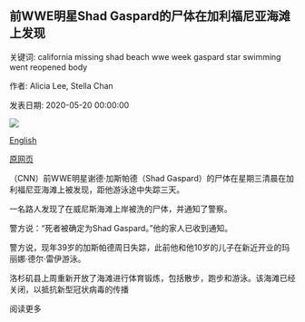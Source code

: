 ## 前WWE明星Shad Gaspard的尸体在加利福尼亚海滩上发现

关键词: california missing shad beach wwe week gaspard star swimming went reopened body

作者: Alicia Lee, Stella Chan

发表日期: 2020-05-20 00:00:00

![](https://cdn.cnn.com/cnnnext/dam/assets/200518153048-shad-gaspard-super-tease.jpg)

[English](The%20body%20of%20former%20WWE%20star%20Shad%20Gaspard%20found%20on%20a%20California%20beach.md)

[原网页](https://edition.cnn.com/2020/05/20/entertainment/shad-gaspard-wwe-body-found-trnd/index.html)

（CNN）前WWE明星谢德·加斯帕德（Shad Gaspard）的尸体在星期三清晨在加利福尼亚海滩上被发现，距他游泳途中失踪三天。

一名路人发现了在威尼斯海滩上岸被洗的尸体，并通知了警察。

警方说：“死者被确定为Shad Gaspard。”他的家人已收到通知。

警方说，现年39岁的加斯帕德周日失踪，此前他和他10岁的儿子在新近开业的玛丽娜·德尔·雷伊游泳。

洛杉矶县上周重新开放了海滩进行体育锻炼，包括散步，跑步和游泳。该海滩已经关闭，以抵抗新型冠状病毒的传播

阅读更多